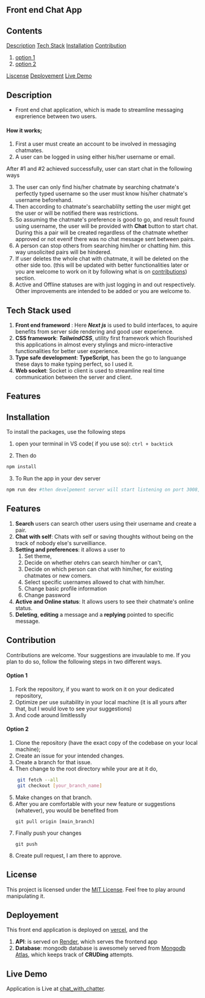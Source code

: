 ## Front end Chat App

## Contents

[Description](#description)
[Tech Stack](#tech-stack-used)
[Installation](#installation)
[Contribution](#contribution)
1. [option 1](#option-1)
2. [option 2](#option-2)

[Liscense](#license)
[Deployement](#deployement)
[Live Demo](#live-demo)


## Description
- Front end chat application, which is made to streamline messaging exprerience between two users.

#### How it works;
1. First a user must create an account to be involved in messaging chatmates.
2. A user can be logged in using either his/her username or email.

After #1 and #2 achieved successfully, user can start chat in the following ways

3. The user can only find his/her chatmate by searching chatmate's perfectly typed username so the user must know his/her chatmate's username beforehand.
4. Then according to chatmate's searchablilty setting the user might get the user or will be notified there was restrictions.
5. So assuming the chatmate's preference is good to go, and result found using username, the user will be provided with **Chat** button to start chat. During this a pair will be created regardless of the chatmate whether approved or not evenif there was no chat message sent between pairs.
6. A person can stop others from searching him/her or chatting him. this way unsolicited pairs will be hindered.
7. If user deletes the whole chat with chatmate, it will be deleted on the other side too. (this will be updated with better functionalities later or you are welcome to work on it by following what is on [contributions](#contribution)) section.
8. Active and Offline statuses are with just logging in and out respectively. Other improvements are intended to be added or you are welcome to.


## Tech Stack used

1. **Front end frameword** : Here ***Next js*** is used to build interfaces, to aquire benefits from server side rendering and good user experience.
2. **CSS framework**: ***TailwindCSS***, utility first framework which flourished this applications in almost every stylings and micro-interactive functionalities for better user experience.
3. **Type safe development**: **TypeScript**, has been the go to languange these days to make typing perfect, so I used it.
4. **Web socket**: Socket io client is used to streamline real time communication between the server and client.

## Features


## Installation

To install the packages, use the following steps
1. open your terminal in VS code( if you use so):
    `ctrl + backtick `

2. Then do

```bash
npm install
```

3. To Run the app in your dev server

```bash
npm run dev #then develpement server will start listening on port 3008, you can change it from package.json file
```
## Features

1. **Search** users can search other users using their username and create a pair.
2. **Chat with self**: Chats with self or saving thoughts without being on the track of nobody else's surveilliance.
3. **Setting and preferences**: it allows a user to 
    1. Set theme,
    2. Decide on whether otehrs can search him/her or can't,
    3. Decide on which person can chat with him/her, for existing chatmates or new comers.
    4. Select specific usernames allowed to chat with him/her.
    5. Change basic profile information
    6. Change password
4. **Active and Online status**: It allows users to see their chatmate's online status.
5. **Deleting**, **editing** a message and a **replying** pointed to specific message.


## Contribution

Contributions are welcome. Your suggestions are invaulable to me. If you plan to do so, follow the following steps in two different ways.
#### Option 1

1. Fork the repository, if you want to work on it on your dedicated repository,
2. Optimize per use suitability in your local machine (it is all yours after that, but I would love to see your suggestions)
3. And code around limitlesslly

#### Option 2
1. Clone the repository (have the exact copy of the codebase on your local machine);
2. Create an issue for your intended changes.
3. Create a branch for that issue.
4. Then change to the root directory while your are at it do,
``` bash
    git fetch --all
    git checkout [your_branch_name]
```
5. Make changes on that branch.
6. After you are comfortable with your new feature or suggestions (whatever), you would be benefited from
    ```
    git pull origin [main_branch]
    ```
7. Finally push your changes
    ```
    git push
    ```
8. Create pull request, I am there to approve.

## License
This project is licensed under the [MIT License](https://github.com/Uwancha/memory-card/blob/main/LICENSE). Feel free to play around manipulating it.

## Deployement

This front end application is deployed on [vercel](https://vercel.com/), and the

1. **API**: is served on [Render](https://render.com), which serves the frontend app
2. **Database**: mongodb database is awesomely served from [Mongodb Atlas](https://cloud.mongodb.com/), which keeps track of **CRUDing** attempts.


## Live Demo

Application is Live at [chat_with_chatter](https://chatwithchatter.vercel.app/).